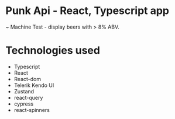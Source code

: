 # Punk Api - React, Typescript app

~ Machine Test - display beers with > 8% ABV.

# Technologies used

* Typescript
* React
* React-dom
* Telerik Kendo UI
* Zustand
* react-query
* cypress
* react-spinners
